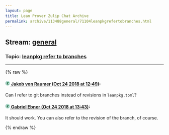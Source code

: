 ```yaml
---
layout: page
title: Lean Prover Zulip Chat Archive 
permalink: archive/113488general/71104leanpkgrefertobranches.html
---
```


## Stream: [general](index.html)
### Topic: [leanpkg refer to branches](71104leanpkgrefertobranches.html)

---


{% raw %}
#### [![Click to go to Zulip](../../assets/img/zulip2.png) Jakob von Raumer (Oct 24 2018 at 12:49)](https://leanprover.zulipchat.com/#narrow/stream/113488-general/topic/leanpkg%20refer%20to%20branches/near/136400992):
Can I refer to git branches instead of revisions in `leanpkg.toml`?

#### [![Click to go to Zulip](../../assets/img/zulip2.png) Gabriel Ebner (Oct 24 2018 at 13:43)](https://leanprover.zulipchat.com/#narrow/stream/113488-general/topic/leanpkg%20refer%20to%20branches/near/136403228):
It should work.  You can also refer to the revision of the branch, of course.


{% endraw %}
